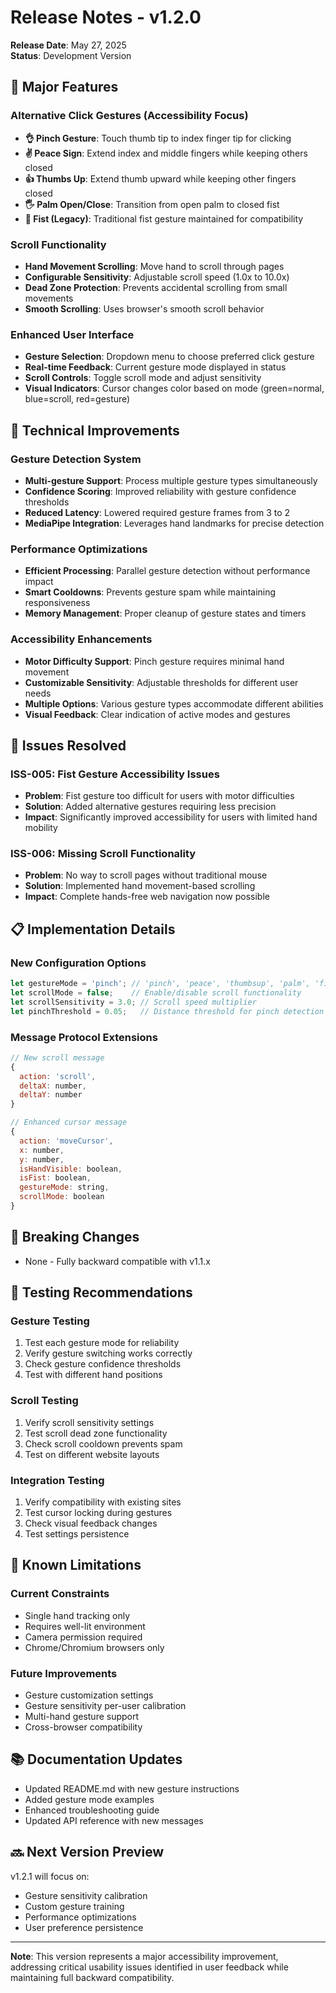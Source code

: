 # Release Notes - v1.2.0
**Release Date**: May 27, 2025  
**Status**: Development Version

## 🎯 Major Features

### Alternative Click Gestures (Accessibility Focus)
- **👌 Pinch Gesture**: Touch thumb tip to index finger tip for clicking
- **✌️ Peace Sign**: Extend index and middle fingers while keeping others closed
- **👍 Thumbs Up**: Extend thumb upward while keeping other fingers closed
- **🖐️ Palm Open/Close**: Transition from open palm to closed fist
- **👊 Fist (Legacy)**: Traditional fist gesture maintained for compatibility

### Scroll Functionality
- **Hand Movement Scrolling**: Move hand to scroll through pages
- **Configurable Sensitivity**: Adjustable scroll speed (1.0x to 10.0x)
- **Dead Zone Protection**: Prevents accidental scrolling from small movements
- **Smooth Scrolling**: Uses browser's smooth scroll behavior

### Enhanced User Interface
- **Gesture Selection**: Dropdown menu to choose preferred click gesture
- **Real-time Feedback**: Current gesture mode displayed in status
- **Scroll Controls**: Toggle scroll mode and adjust sensitivity
- **Visual Indicators**: Cursor changes color based on mode (green=normal, blue=scroll, red=gesture)

## 🚀 Technical Improvements

### Gesture Detection System
- **Multi-gesture Support**: Process multiple gesture types simultaneously
- **Confidence Scoring**: Improved reliability with gesture confidence thresholds
- **Reduced Latency**: Lowered required gesture frames from 3 to 2
- **MediaPipe Integration**: Leverages hand landmarks for precise detection

### Performance Optimizations
- **Efficient Processing**: Parallel gesture detection without performance impact
- **Smart Cooldowns**: Prevents gesture spam while maintaining responsiveness
- **Memory Management**: Proper cleanup of gesture states and timers

### Accessibility Enhancements
- **Motor Difficulty Support**: Pinch gesture requires minimal hand movement
- **Customizable Sensitivity**: Adjustable thresholds for different user needs
- **Multiple Options**: Various gesture types accommodate different abilities
- **Visual Feedback**: Clear indication of active modes and gestures

## 🐛 Issues Resolved

### ISS-005: Fist Gesture Accessibility Issues
- **Problem**: Fist gesture too difficult for users with motor difficulties
- **Solution**: Added alternative gestures requiring less precision
- **Impact**: Significantly improved accessibility for users with limited hand mobility

### ISS-006: Missing Scroll Functionality  
- **Problem**: No way to scroll pages without traditional mouse
- **Solution**: Implemented hand movement-based scrolling
- **Impact**: Complete hands-free web navigation now possible

## 📋 Implementation Details

### New Configuration Options
```javascript
let gestureMode = 'pinch'; // 'pinch', 'peace', 'thumbsup', 'palm', 'fist'
let scrollMode = false;    // Enable/disable scroll functionality
let scrollSensitivity = 3.0; // Scroll speed multiplier
let pinchThreshold = 0.05;   // Distance threshold for pinch detection
```

### Message Protocol Extensions
```javascript
// New scroll message
{
  action: 'scroll',
  deltaX: number,
  deltaY: number
}

// Enhanced cursor message
{
  action: 'moveCursor',
  x: number,
  y: number,
  isHandVisible: boolean,
  isFist: boolean,
  gestureMode: string,
  scrollMode: boolean
}
```

## 🔄 Breaking Changes
- None - Fully backward compatible with v1.1.x

## 🧪 Testing Recommendations

### Gesture Testing
1. Test each gesture mode for reliability
2. Verify gesture switching works correctly
3. Check gesture confidence thresholds
4. Test with different hand positions

### Scroll Testing
1. Verify scroll sensitivity settings
2. Test scroll dead zone functionality
3. Check scroll cooldown prevents spam
4. Test on different website layouts

### Integration Testing
1. Verify compatibility with existing sites
2. Test cursor locking during gestures
3. Check visual feedback changes
4. Test settings persistence

## 🎯 Known Limitations

### Current Constraints
- Single hand tracking only
- Requires well-lit environment
- Camera permission required
- Chrome/Chromium browsers only

### Future Improvements
- Gesture customization settings
- Gesture sensitivity per-user calibration
- Multi-hand gesture support
- Cross-browser compatibility

## 📚 Documentation Updates
- Updated README.md with new gesture instructions
- Added gesture mode examples
- Enhanced troubleshooting guide
- Updated API reference with new messages

## 🔜 Next Version Preview
v1.2.1 will focus on:
- Gesture sensitivity calibration
- Custom gesture training
- Performance optimizations
- User preference persistence

---

**Note**: This version represents a major accessibility improvement, addressing critical usability issues identified in user feedback while maintaining full backward compatibility.
